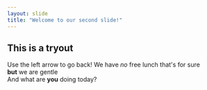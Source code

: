 ```yaml
---
layout: slide
title: "Welcome to our second slide!"
---
```

This is a tryout
---
Use the left arrow to go back!
We have *no* free lunch that's for sure
<br> **but** we are gentle
<br> And what are **you** doing today?
